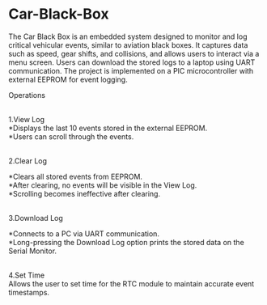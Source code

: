# Car-Black-Box

The Car Black Box is an embedded system designed to monitor and log critical vehicular events, similar to aviation black boxes. It captures data such as speed, gear shifts, and collisions, and allows users to interact via a  menu screen. Users can download the stored logs to a laptop using UART communication. The project is implemented on a PIC microcontroller with external EEPROM for event logging.<br />

Operations<br /><br />

1.View Log<br />
*Displays the last 10 events stored in the external EEPROM.<br />
*Users can scroll through the events.<br /><br />

2.Clear Log<br />

*Clears all stored events from EEPROM.<br />
*After clearing, no events will be visible in the View Log.<br />
*Scrolling becomes ineffective after clearing.<br /><br />

3.Download Log<br />

*Connects to a PC via UART communication.<br />
*Long-pressing the Download Log option prints the stored data on the Serial Monitor.<br /><br />

4.Set Time<br />
Allows the user to set time for the RTC module to maintain accurate event timestamps.<br /><br />


